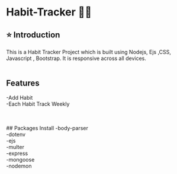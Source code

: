 # Habit-Tracker  🚀🚀

## ⭐ Introduction

This is a Habit Tracker  Project which is built using Nodejs, Ejs ,CSS, Javascript , Bootstrap. It is responsive across all devices.
<br/>
<br/>
## Features
-Add Habit <br/>
-Each Habit Track Weekly<br/>

<br/>
<br/>
## Packages Install
-body-parser <br/>
-dotenv<br/>
-ejs<br/>
-multer<br/>
-express<br/>
-mongoose<br/>
-nodemon<br/>
